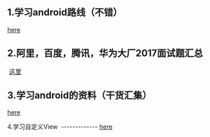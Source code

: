 1.学习android路线（不错）
---------------
  [here](http://www.jianshu.com/p/64fa36046080)
  
  
2.阿里，百度，腾讯，华为大厂2017面试题汇总
------
  [这里](http://blog.csdn.net/xiaole0313/article/details/62056612)

3.学习android的资料（干货汇集）
--------------
[here](http://blog.csdn.net/xiaole0313/article/details/54376967)

4.学习自定义View
 -------------
 [here](http://blog.csdn.net/carson_ho/article/details/62037696)
